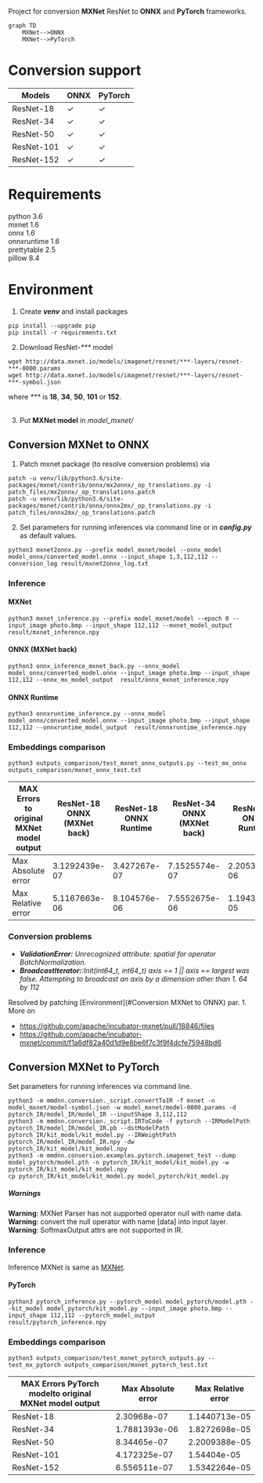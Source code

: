 Project for conversion **MXNet** ResNet to **ONNX** and **PyTorch** frameworks.

```mermaid
graph TD
    MXNet-->ONNX
    MXNet-->PyTorch
```

# Conversion support
| Models     | ONNX    | PyTorch |
|------------|---------|---------|
| ResNet-18  | &check; | &check; |
| ResNet-34  | &check; | &check; |
| ResNet-50  | &check; | &check; |
| ResNet-101 | &check; | &check; |
| ResNet-152 | &check; | &check; |

# Requirements

python 3.6 \
mxnet 1.6 \
onnx 1.6 \
onnxruntime 1.6 \
prettytable 2.5 \
pillow 8.4


# Environment

1. Create **_venv_** and install packages

```console
pip install --upgrade pip
pip install -r requirements.txt
```

2. Download ResNet-_***_ model

```console
wget http://data.mxnet.io/models/imagenet/resnet/***-layers/resnet-***-0000.params
wget http://data.mxnet.io/models/imagenet/resnet/***-layers/resnet-***-symbol.json
```

where _***_ is **18**, **34**, **50**, **101** or **152**.<br/><br/>

3. Put **MXNet model** in _model_mxnet/_

## Conversion MXNet to ONNX
1. Patch mxnet package (to resolve conversion problems) via

```console
patch -u venv/lib/python3.6/site-packages/mxnet/contrib/onnx/mx2onnx/_op_translations.py -i patch_files/mx2onnx/_op_translations.patch
patch -u venv/lib/python3.6/site-packages/mxnet/contrib/onnx/onnx2mx/_op_translations.py -i patch_files/onnx2mx/_op_translations.patch
```


2. Set parameters for running inferences via command line or in **_config.py_** as default values.

```console
python3 mxnet2onnx.py --prefix model_mxnet/model --onnx_model model_onnx/converted_model.onnx --input_shape 1,3,112,112 --conversion_log result/mxnet2onnx_log.txt
```

### Inference

#### MXNet

```console
python3 mxnet_inference.py --prefix model_mxnet/model --epoch 0 --input_image photo.bmp --input_shape 112,112 --mxnet_model_output  result/mxnet_inference.npy
```

#### ONNX (MXNet back)

```console
python3 onnx_inference_mxnet_back.py --onnx_model model_onnx/converted_model.onnx --input_image photo.bmp --input_shape 112,112 --onnx_mx_model_output  result/onnx_mxnet_inference.npy
```

#### ONNX Runtime

```console
python3 onnxruntime_inference.py --onnx_model model_onnx/converted_model.onnx --input_image photo.bmp --input_shape 112,112 --onnxruntime_model_output  result/onnxruntime_inference.npy 
```

### Embeddings comparison

```console
python3 outputs_comparison/test_mxnet_onnx_outputs.py --test_mx_onnx outputs_comparison/mxnet_onnx_test.txt
```


| MAX Errors to original <br/>MXNet model output | ResNet-18 ONNX (MXNet back) | ResNet-18 ONNX Runtime | ResNet-34  ONNX (MXNet back) | ResNet-34 ONNX Runtime | ResNet-50 ONNX (MXNet back) | ResNet-50 ONNX Runtime | ResNet-101 ONNX (MXNet back) | ResNet-101 ONNX Runtime | ResNet-152 ONNX (MXNet back) | ResNet-152 ONNX Runtime |
|------------------------------------------------|-----------------------------|------------------------|------------------------------|------------------------|-----------------------------|------------------------|------------------------------|-------------------------|------------------------------|-------------------------|
| Max Absolute error                             | 3.1292439e-07               | 3.427267e-07           | 7.1525574e-07                | 2.2053719e-06          | 2.4560359e-06               | 2.4571855e-06          | 3.017485e-07                 | 1.3113022e-06           | 5.9604645e-07                | 8.34465e-07             |
| Max Relative error                             | 5.1167663e-06               | 8.104576e-06           | 7.5552675e-06                | 1.1943803e-05          | 0.09271766                  | 0.092712365            | 6.6753587e-06                | 1.8716055e-05           | 6.8306026e-06                | 1.591998e-05            |


### Conversion problems

* _**ValidationError:** Unrecognized attribute: spatial for operator BatchNormalization._
* _**BroadcastIterator:**:Init(int64_t, int64_t) axis == 1 || axis == largest was false. Attempting to broadcast an axis
  by a dimension other than 1. 64 by 112_

Resolved by patching [Environment](#Conversion MXNet to ONNX) par. 1. \
More on

* https://github.com/apache/incubator-mxnet/pull/18846/files
* https://github.com/apache/incubator-mxnet/commit/f1a6df82a40d1d9e8be6f7c3f9f4dcfe75948bd6


## Conversion MXNet to PyTorch
Set parameters for running inferences via command line.
```console
python3 -m mmdnn.conversion._script.convertToIR -f mxnet -n model_mxnet/model-symbol.json -w model_mxnet/model-0000.params -d pytorch_IR/model_IR/model_IR --inputShape 3,112,112
python3 -m mmdnn.conversion._script.IRToCode -f pytorch --IRModelPath pytorch_IR/model_IR/model_IR.pb --dstModelPath pytorch_IR/kit_model/kit_model.py --IRWeightPath pytorch_IR/model_IR/model_IR.npy -dw pytorch_IR/kit_model/kit_model.npy
python3 -m mmdnn.conversion.examples.pytorch.imagenet_test --dump model_pytorch/model.pth -n pytorch_IR/kit_model/kit_model.py -w pytorch_IR/kit_model/kit_model.npy
cp pytorch_IR/kit_model/kit_model.py model_pytorch/kit_model.py
```

##### Warnings
**Warning**: MXNet Parser has not supported operator null with name data. \
**Warning**: convert the null operator with name [data] into input layer. \
**Warning**: SoftmaxOutput attrs are not supported in IR.

### Inference

Inference MXNet is same as [MXNet](###MXNet).

#### PyTorch
```console
python3 pytorch_inference.py --pytorch_model model_pytorch/model.pth --kit_model model_pytorch/kit_model.py --input_image photo.bmp --input_shape 112,112 --pytorch_model_output  result/pytorch_inference.npy
```

### Embeddings comparison
```console
python3 outputs_comparison/test_mxnet_pytorch_outputs.py --test_mx_pytorch outputs_comparison/mxnet_pytorch_test.txt
```


| MAX Errors PyTorch modelto original <br/>MXNet model output | Max Absolute error | Max Relative error |
|-------------------------------------------------------------|--------------------|--------------------|
| ResNet-18                                                   | 2.30968e-07        | 1.1440713e-05      |
| ResNet-34                                                   | 1.7881393e-06      | 1.8272698e-05      |
| ResNet-50                                                   | 8.34465e-07        | 2.2009388e-05      |
| ResNet-101                                                  | 4.172325e-07       | 1.54404e-05        |
| ResNet-152                                                  | 6.556511e-07       | 1.5342264e-05      |


